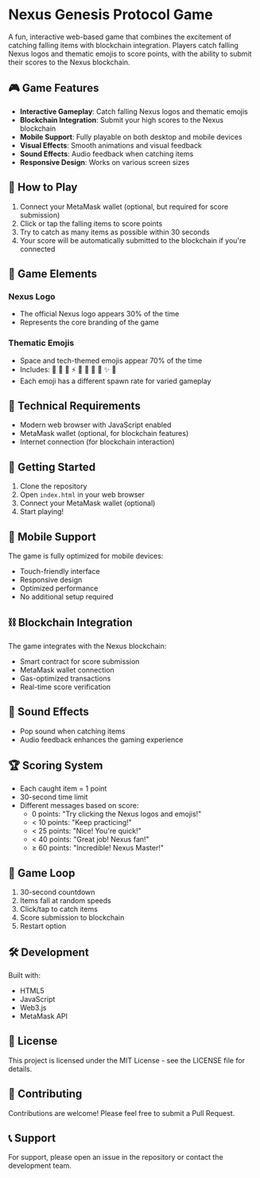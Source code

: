 # Nexus Genesis Protocol Game

A fun, interactive web-based game that combines the excitement of catching falling items with blockchain integration. Players catch falling Nexus logos and thematic emojis to score points, with the ability to submit their scores to the Nexus blockchain.

## 🎮 Game Features

- **Interactive Gameplay**: Catch falling Nexus logos and thematic emojis
- **Blockchain Integration**: Submit your high scores to the Nexus blockchain
- **Mobile Support**: Fully playable on both desktop and mobile devices
- **Visual Effects**: Smooth animations and visual feedback
- **Sound Effects**: Audio feedback when catching items
- **Responsive Design**: Works on various screen sizes

## 🎯 How to Play

1. Connect your MetaMask wallet (optional, but required for score submission)
2. Click or tap the falling items to score points
3. Try to catch as many items as possible within 30 seconds
4. Your score will be automatically submitted to the blockchain if you're connected

## 🎨 Game Elements

### Nexus Logo
- The official Nexus logo appears 30% of the time
- Represents the core branding of the game

### Thematic Emojis
- Space and tech-themed emojis appear 70% of the time
- Includes: 🚀 💫 🌌 ⚡ 🔮 🌠 💎 🔷 ✨ 🌟
- Each emoji has a different spawn rate for varied gameplay

## 🔧 Technical Requirements

- Modern web browser with JavaScript enabled
- MetaMask wallet (optional, for blockchain features)
- Internet connection (for blockchain interaction)

## 🚀 Getting Started

1. Clone the repository
2. Open `index.html` in your web browser
3. Connect your MetaMask wallet (optional)
4. Start playing!

## 📱 Mobile Support

The game is fully optimized for mobile devices:
- Touch-friendly interface
- Responsive design
- Optimized performance
- No additional setup required

## ⛓️ Blockchain Integration

The game integrates with the Nexus blockchain:
- Smart contract for score submission
- MetaMask wallet connection
- Gas-optimized transactions
- Real-time score verification

## 🎵 Sound Effects

- Pop sound when catching items
- Audio feedback enhances the gaming experience

## 🏆 Scoring System

- Each caught item = 1 point
- 30-second time limit
- Different messages based on score:
  - 0 points: "Try clicking the Nexus logos and emojis!"
  - < 10 points: "Keep practicing!"
  - < 25 points: "Nice! You're quick!"
  - < 40 points: "Great job! Nexus fan!"
  - ≥ 60 points: "Incredible! Nexus Master!"

## 🔄 Game Loop

1. 30-second countdown
2. Items fall at random speeds
3. Click/tap to catch items
4. Score submission to blockchain
5. Restart option

## 🛠️ Development

Built with:
- HTML5
- JavaScript
- Web3.js
- MetaMask API

## 📄 License

This project is licensed under the MIT License - see the LICENSE file for details.

## 🤝 Contributing

Contributions are welcome! Please feel free to submit a Pull Request.

## 📞 Support

For support, please open an issue in the repository or contact the development team.
